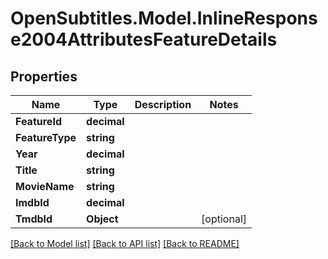 
# OpenSubtitles.Model.InlineResponse2004AttributesFeatureDetails

## Properties

Name | Type | Description | Notes
------------ | ------------- | ------------- | -------------
**FeatureId** | **decimal** |  | 
**FeatureType** | **string** |  | 
**Year** | **decimal** |  | 
**Title** | **string** |  | 
**MovieName** | **string** |  | 
**ImdbId** | **decimal** |  | 
**TmdbId** | **Object** |  | [optional] 

[[Back to Model list]](../README.md#documentation-for-models)
[[Back to API list]](../README.md#documentation-for-api-endpoints)
[[Back to README]](../README.md)

